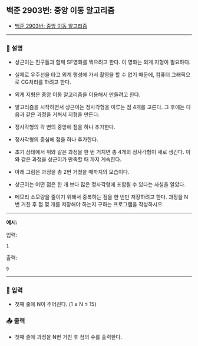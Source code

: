 ## 백준 2903번: 중앙 이동 알고리즘

- [백준 2903번: 중앙 이동 알고리즘](https://www.acmicpc.net/problem/2903)

---

### 📖 설명

- 상근이는 친구들과 함께 SF영화를 찍으려고 한다. 이 영화는 외계 지형이 필요하다.
- 실제로 우주선을 타고 외계 행성에 가서 촬영을 할 수 없기 때문에, 컴퓨터 그래픽으로 CG처리를 하려고 한다.

- 외계 지형은 중앙 이동 알고리즘을 이용해서 만들려고 한다.

- 알고리즘을 시작하면서 상근이는 정사각형을 이루는 점 4개를 고른다. 그 후에는 다음과 같은 과정을 거쳐서 지형을 만든다.

- 정사각형의 각 변의 중앙에 점을 하나 추가한다.
- 정사각형의 중심에 점을 하나 추가한다.
- 초기 상태에서 위와 같은 과정을 한 번 거치면 총 4개의 정사각형이 새로 생긴다. 이와 같은 과정을 상근이가 만족할 때 까지 계속한다.

- 아래 그림은 과정을 총 2번 거쳤을 때까지의 모습이다.

- 상근이는 어떤 점은 한 개 보다 많은 정사각형에 포함될 수 있다는 사실을 알았다.
- 메모리 소모량을 줄이기 위해서 중복하는 점을 한 번만 저장하려고 한다. 과정을 N번 거친 후 점 몇 개를 저장해야 하는지 구하는 프로그램을 작성하시오.

---

**예시:**

입력:

```
1
```

출력:

```
9
```

---

### 📝 입력

- 첫째 줄에 N이 주어진다. (1 ≤ N ≤ 15)

### 📤 출력

- 첫째 줄에 과정을 N번 거친 후 점의 수를 출력한다.

